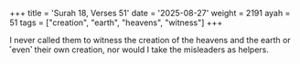 +++
title = 'Surah 18, Verses 51'
date = '2025-08-27'
weight = 2191
ayah = 51
tags = ["creation", "earth", "heavens", "witness"]
+++

I never called them to witness the creation of the heavens and the earth or ˹even˺ their own creation, nor would I take the misleaders as helpers.